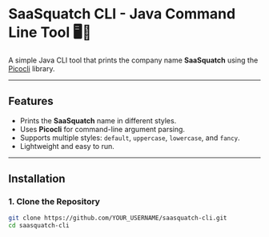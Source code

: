 # SaaSquatch CLI - Java Command Line Tool 🖥️🚀

A simple Java CLI tool that prints the company name **SaaSquatch** using the [Picocli](https://picocli.info/) library.  

---

## Features
- Prints the **SaaSquatch** name in different styles.
- Uses **Picocli** for command-line argument parsing.
- Supports multiple styles: `default`, `uppercase`, `lowercase`, and `fancy`.
- Lightweight and easy to run.

---

## Installation 
### **1. Clone the Repository**
```sh
git clone https://github.com/YOUR_USERNAME/saasquatch-cli.git
cd saasquatch-cli
